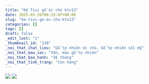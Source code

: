 ```yaml
---
title: "Kệ Tivi gỗ óc chó ktv13"
date: 2025-03-26T06:33:07+00:00
slug: "ke-tivi-go-oc-cho-ktv13"
categories: []
tags: []
draft: false
_edit_last: "1"
_thumbnail_id: "238"
_noi_that_chat_lieu: "Gỗ tự nhiên óc chó, Gỗ tự nhiên sồi mỹ"
_noi_that_mau_sac: "Vân, màu gỗ tự nhiên"
_noi_that_bao_hanh: "36 tháng"
_noi_that_tinh_trang: "Còn hàng"
---
```

[![](https://romax.vn/wp-content/uploads/2025/03/ke-ti-vi-ktv13-00-13-1280x853.webp)](https://romax.vn/wp-content/uploads/2025/03/ke-ti-vi-ktv13-00-13.webp) [![](https://romax.vn/wp-content/uploads/2025/03/ke-ti-vi-ktv13-00-14-1280x853.webp)](https://romax.vn/wp-content/uploads/2025/03/ke-ti-vi-ktv13-00-14.webp)
